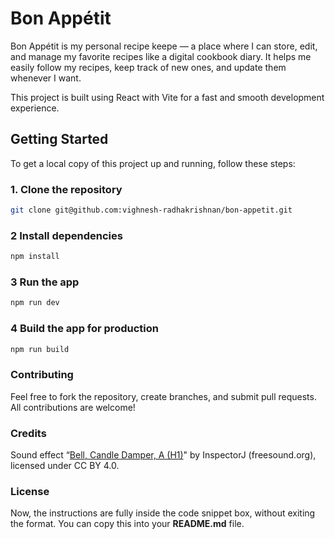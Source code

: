 # Bon Appétit

Bon Appétit is my personal recipe keepe — a place where I can store, edit, and manage my favorite recipes like a digital cookbook diary.
It helps me easily follow my recipes, keep track of new ones, and update them whenever I want.

This project is built using React with Vite for a fast and smooth development experience.

## Getting Started

To get a local copy of this project up and running, follow these steps:

### 1. Clone the repository

```bash
git clone git@github.com:vighnesh-radhakrishnan/bon-appetit.git
```

### 2 Install dependencies

```bash
npm install
```

### 3 Run the app

```bash
npm run dev
```

### 4 Build the app for production

```bash
npm run build
```

### Contributing

Feel free to fork the repository, create branches, and submit pull requests. All contributions are welcome!

### Credits 
Sound effect “[Bell, Candle Damper, A (H1)](https://freesound.org/search/?q=411089)" by InspectorJ (freesound.org), licensed under CC BY 4.0.

### License

Now, the instructions are fully inside the code snippet box, without exiting the format. You can copy this into your **README.md** file.
